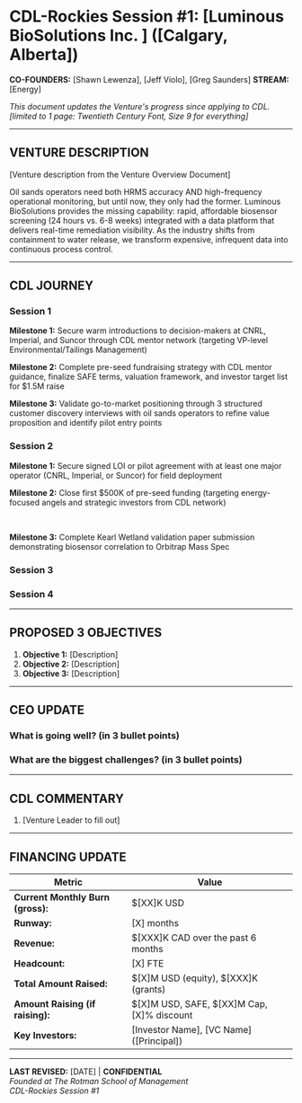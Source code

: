 # CDL-Rockies Session #1: [Luminous BioSolutions Inc. ] ([Calgary, Alberta])

**CO-FOUNDERS:** [Shawn Lewenza], [Jeff Violo], [Greg Saunders]
**STREAM:** [Energy]

_This document updates the Venture's progress since applying to CDL. [limited to 1 page: Twentieth Century Font, Size 9 for everything]_

---

## VENTURE DESCRIPTION

[Venture description from the Venture Overview Document] 

Oil sands operators need both HRMS accuracy AND high-frequency operational monitoring, but until now, they only had the former. Luminous BioSolutions provides the missing capability: rapid, affordable biosensor screening (24 hours vs. 6-8 weeks) integrated with a data platform that delivers real-time remediation visibility. As the industry shifts from containment to water release, we transform expensive, infrequent data into continuous process control.

---

## CDL JOURNEY

### Session 1

**Milestone 1:** Secure warm introductions to decision-makers at CNRL, Imperial, and Suncor through CDL mentor network (targeting VP-level Environmental/Tailings Management)

**Milestone 2:** Complete pre-seed fundraising strategy with CDL mentor guidance, finalize SAFE terms, valuation framework, and investor target list for $1.5M raise

**Milestone 3:** Validate go-to-market positioning through 3 structured customer discovery interviews with oil sands operators to refine value proposition and identify pilot entry points
 
### Session 2

**Milestone 1:** Secure signed LOI or pilot agreement with at least one major operator (CNRL, Imperial, or Suncor) for field deployment

**Milestone 2:** Close first $500K of pre-seed funding (targeting energy-focused angels and strategic investors from CDL network)

 

**Milestone 3:** Complete Kearl Wetland validation paper submission demonstrating biosensor correlation to Orbitrap Mass Spec

### Session 3

### Session 4

---

## PROPOSED 3 OBJECTIVES

1. **Objective 1:** [Description]
2. **Objective 2:** [Description]
3. **Objective 3:** [Description]

---

## CEO UPDATE

### What is going well? (in 3 bullet points)

### What are the biggest challenges? (in 3 bullet points)

---

## CDL COMMENTARY

1. [Venture Leader to fill out]

---

## FINANCING UPDATE

|Metric|Value|
|---|---|
|**Current Monthly Burn (gross):**|$[XX]K USD|
|**Runway:**|[X] months|
|**Revenue:**|$[XXX]K CAD over the past 6 months|
|**Headcount:**|[X] FTE|
|**Total Amount Raised:**|$[X]M USD (equity), $[XXX]K (grants)|
|**Amount Raising (if raising):**|$[X]M USD, SAFE, $[XX]M Cap, [X]% discount|
|**Key Investors:**|[Investor Name], [VC Name] ([Principal])|

---

**LAST REVISED:** [DATE] | **CONFIDENTIAL**  
_Founded at The Rotman School of Management_  
_CDL-Rockies Session #1_